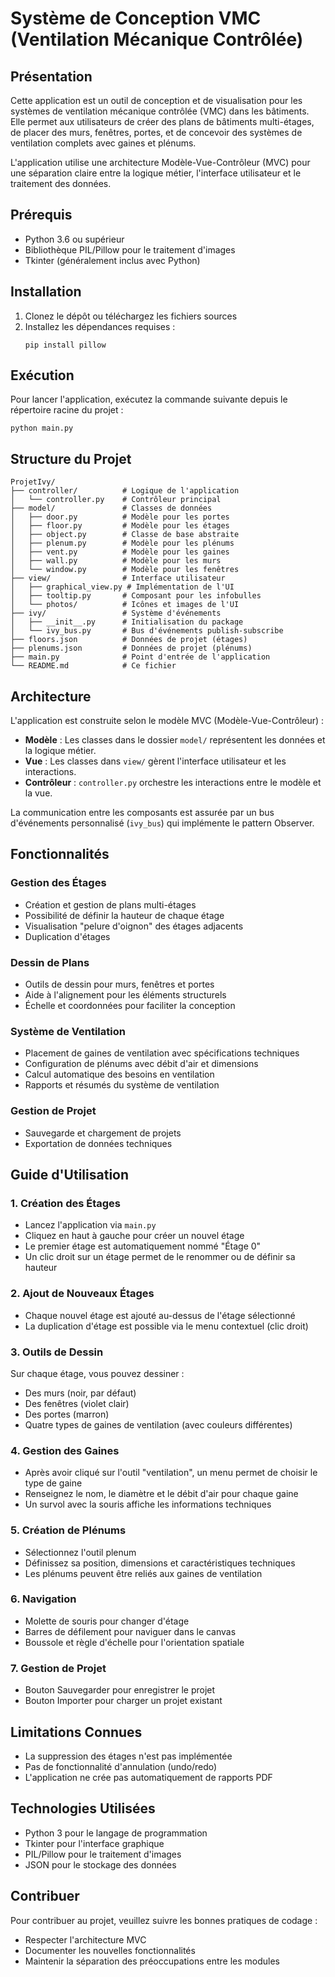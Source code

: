# Système de Conception VMC (Ventilation Mécanique Contrôlée)

## Présentation

Cette application est un outil de conception et de visualisation pour les systèmes de ventilation mécanique contrôlée (VMC) dans les bâtiments. Elle permet aux utilisateurs de créer des plans de bâtiments multi-étages, de placer des murs, fenêtres, portes, et de concevoir des systèmes de ventilation complets avec gaines et plénums.

L'application utilise une architecture Modèle-Vue-Contrôleur (MVC) pour une séparation claire entre la logique métier, l'interface utilisateur et le traitement des données.

## Prérequis

- Python 3.6 ou supérieur
- Bibliothèque PIL/Pillow pour le traitement d'images
- Tkinter (généralement inclus avec Python)

## Installation

1. Clonez le dépôt ou téléchargez les fichiers sources
2. Installez les dépendances requises :
   ```
   pip install pillow
   ```

## Exécution

Pour lancer l'application, exécutez la commande suivante depuis le répertoire racine du projet :

```
python main.py
```

## Structure du Projet

```
ProjetIvy/
├── controller/          # Logique de l'application
│   └── controller.py    # Contrôleur principal
├── model/               # Classes de données
│   ├── door.py          # Modèle pour les portes
│   ├── floor.py         # Modèle pour les étages
│   ├── object.py        # Classe de base abstraite
│   ├── plenum.py        # Modèle pour les plénums
│   ├── vent.py          # Modèle pour les gaines
│   ├── wall.py          # Modèle pour les murs
│   └── window.py        # Modèle pour les fenêtres
├── view/                # Interface utilisateur
│   ├── graphical_view.py # Implémentation de l'UI
│   ├── tooltip.py       # Composant pour les infobulles
│   └── photos/          # Icônes et images de l'UI
├── ivy/                 # Système d'événements
│   ├── __init__.py      # Initialisation du package
│   └── ivy_bus.py       # Bus d'événements publish-subscribe
├── floors.json          # Données de projet (étages)
├── plenums.json         # Données de projet (plénums)
├── main.py              # Point d'entrée de l'application
└── README.md            # Ce fichier
```

## Architecture

L'application est construite selon le modèle MVC (Modèle-Vue-Contrôleur) :

- **Modèle** : Les classes dans le dossier `model/` représentent les données et la logique métier.
- **Vue** : Les classes dans `view/` gèrent l'interface utilisateur et les interactions.
- **Contrôleur** : `controller.py` orchestre les interactions entre le modèle et la vue.

La communication entre les composants est assurée par un bus d'événements personnalisé (`ivy_bus`) qui implémente le pattern Observer.

## Fonctionnalités

### Gestion des Étages
- Création et gestion de plans multi-étages
- Possibilité de définir la hauteur de chaque étage
- Visualisation "pelure d'oignon" des étages adjacents
- Duplication d'étages

### Dessin de Plans
- Outils de dessin pour murs, fenêtres et portes
- Aide à l'alignement pour les éléments structurels
- Échelle et coordonnées pour faciliter la conception

### Système de Ventilation
- Placement de gaines de ventilation avec spécifications techniques
- Configuration de plénums avec débit d'air et dimensions
- Calcul automatique des besoins en ventilation
- Rapports et résumés du système de ventilation

### Gestion de Projet
- Sauvegarde et chargement de projets
- Exportation de données techniques

## Guide d'Utilisation

### 1. Création des Étages
- Lancez l'application via `main.py`
- Cliquez en haut à gauche pour créer un nouvel étage
- Le premier étage est automatiquement nommé "Étage 0"
- Un clic droit sur un étage permet de le renommer ou de définir sa hauteur

### 2. Ajout de Nouveaux Étages
- Chaque nouvel étage est ajouté au-dessus de l'étage sélectionné
- La duplication d'étage est possible via le menu contextuel (clic droit)

### 3. Outils de Dessin
Sur chaque étage, vous pouvez dessiner :
- Des murs (noir, par défaut)
- Des fenêtres (violet clair)
- Des portes (marron)
- Quatre types de gaines de ventilation (avec couleurs différentes)

### 4. Gestion des Gaines
- Après avoir cliqué sur l'outil "ventilation", un menu permet de choisir le type de gaine
- Renseignez le nom, le diamètre et le débit d'air pour chaque gaine
- Un survol avec la souris affiche les informations techniques

### 5. Création de Plénums
- Sélectionnez l'outil plenum
- Définissez sa position, dimensions et caractéristiques techniques
- Les plénums peuvent être reliés aux gaines de ventilation

### 6. Navigation
- Molette de souris pour changer d'étage
- Barres de défilement pour naviguer dans le canvas
- Boussole et règle d'échelle pour l'orientation spatiale

### 7. Gestion de Projet
- Bouton Sauvegarder pour enregistrer le projet
- Bouton Importer pour charger un projet existant

## Limitations Connues
- La suppression des étages n'est pas implémentée
- Pas de fonctionnalité d'annulation (undo/redo)
- L'application ne crée pas automatiquement de rapports PDF

## Technologies Utilisées
- Python 3 pour le langage de programmation
- Tkinter pour l'interface graphique
- PIL/Pillow pour le traitement d'images
- JSON pour le stockage des données

## Contribuer
Pour contribuer au projet, veuillez suivre les bonnes pratiques de codage :
- Respecter l'architecture MVC
- Documenter les nouvelles fonctionnalités
- Maintenir la séparation des préoccupations entre les modules
